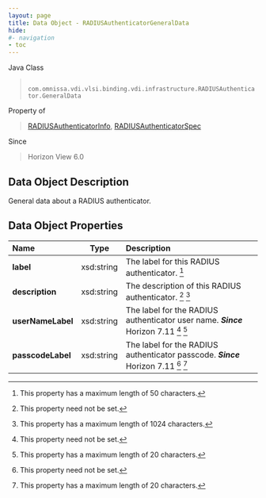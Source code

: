 ```yaml
---
layout: page
title: Data Object - RADIUSAuthenticatorGeneralData
hide:
#- navigation
- toc
---
```






Java Class
> ` com.omnissa.vdi.vlsi.binding.vdi.infrastructure.RADIUSAuthenticator.GeneralData`

Property of
> [RADIUSAuthenticatorInfo](vdi.infrastructure.RADIUSAuthenticator.RADIUSAuthenticatorInfo.md#field_detail), [RADIUSAuthenticatorSpec](vdi.infrastructure.RADIUSAuthenticator.RADIUSAuthenticatorSpec.md#field_detail)

Since
> Horizon View 6.0


## Data Object Description

General data about a RADIUS authenticator.

## Data Object Properties

 Name | Type | Description
:---|:---:|:---
**label**|  xsd:string|  The label for this RADIUS authenticator. [^294]
**description**|  xsd:string|  The description of this RADIUS authenticator. [^1] [^13]
**userNameLabel**|  xsd:string|  The label for the RADIUS authenticator user name.  **_Since_** Horizon 7.11 [^1] [^295]
**passcodeLabel**|  xsd:string|  The label for the RADIUS authenticator passcode.  **_Since_** Horizon 7.11 [^1] [^295]


 


[^1]: This property need not be set.
[^13]: This property has a maximum length of 1024 characters.
[^294]: This property has a maximum length of 50 characters.
[^295]: This property has a maximum length of 20 characters.